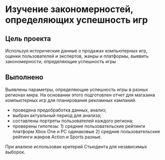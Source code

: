 
# Изучение закономерностей, определяющих успешность игр



## Цель проекта
Используя исторические данные о продажах компьютерных игр, оценки пользователей и экспертов, жанры и платформы, выявить закономерности, определяющие успешность игры 


## Выполнено

Выявлены параметры, определяющие успешность игры в разных регионах мира. На
основании этого подготовлен отчет для магазина компьютерных игр для планирования
рекламных кампаний. 

- проведена предобработка данных, анализ; 
- выбран актуальный период для анализа;
- cоставлены портреты пользователей каждого региона;
- проверены гипотезы: 1) средние пользовательские рейтинги платформ Xbox One и PC одинаковые 2) средние пользовательские рейтинги жанров Action и Sports разные. 

При анализе использован критерий Стьюдента для независимых выборок.
